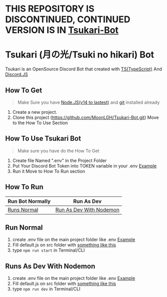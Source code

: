 # THIS REPOSITORY IS DISCONTINUED, CONTINUED VERSION IS IN [Tsukari-Bot](https://github.com/MoonLGH/Tsukari-Bot.git)

# Tsukari (月の光/Tsuki no hikari) Bot
Tsukari is an OpenSource Discord Bot that created with [TS(TypeScript)](https://www.typescriptlang.org/) And [Discord.JS](https://discord.js.org/)

## How To Get
> Make Sure you have [Node.JS(v14 to lastest)](https://nodejs.dev) and [git](https://git-scm.com/) installed already
1.  Create a new project.
2.  Clone this project (https://github.com/MoonLGH/Tsukari-Bot.git)
Move to the How To Use Section

## How To Use Tsukari Bot
> Make sure you have do the How To Get
 1. Create file Named ".env" in the Project Folder
 2. Put Your Discord Bot Token into TOKEN variable in your .env [Example](https://github.com/MoonLGH/Tsukari-Bot/blob/main/examples/.env.example)
 3. Run it
Move to How To Run section

## How To Run
|Run Bot Normally|Run As Dev|
|--|--|
|[Runs Normal](https://github.com/MoonLGH/Tsukari-Bot/blob/main/README.md#run-normal)| [Run As Dev With Nodemon](https://github.com/MoonLGH/Tsukari-Bot/blob/main/README.md#runs-as-dev-with-nodemon) |

## Run Normal

 1. create .env file on the main project folder like .env [Example](https://github.com/MoonLGH/Tsukari-Bot/blob/main/examples/.env.example)
 2. Fill default.js on src folder with [something like this](https://github.com/MoonLGH/Tsukari-Bot/blob/main/examples/default.js)
 3. type `npm run start` in Terminal/CLI

## Runs As Dev With Nodemon
 1. create .env file on the main project folder like .env [Example](https://github.com/MoonLGH/Tsukari-Bot/blob/main/examples/.dev.env.example)
 2. Fill default.js on src folder with [something like this](https://github.com/MoonLGH/Tsukari-Bot/blob/main/examples/default.js)
 3. type `npm run dev` in Terminal/CLI
